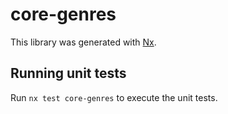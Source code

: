 # core-genres

This library was generated with [Nx](https://nx.dev).

## Running unit tests

Run `nx test core-genres` to execute the unit tests.
